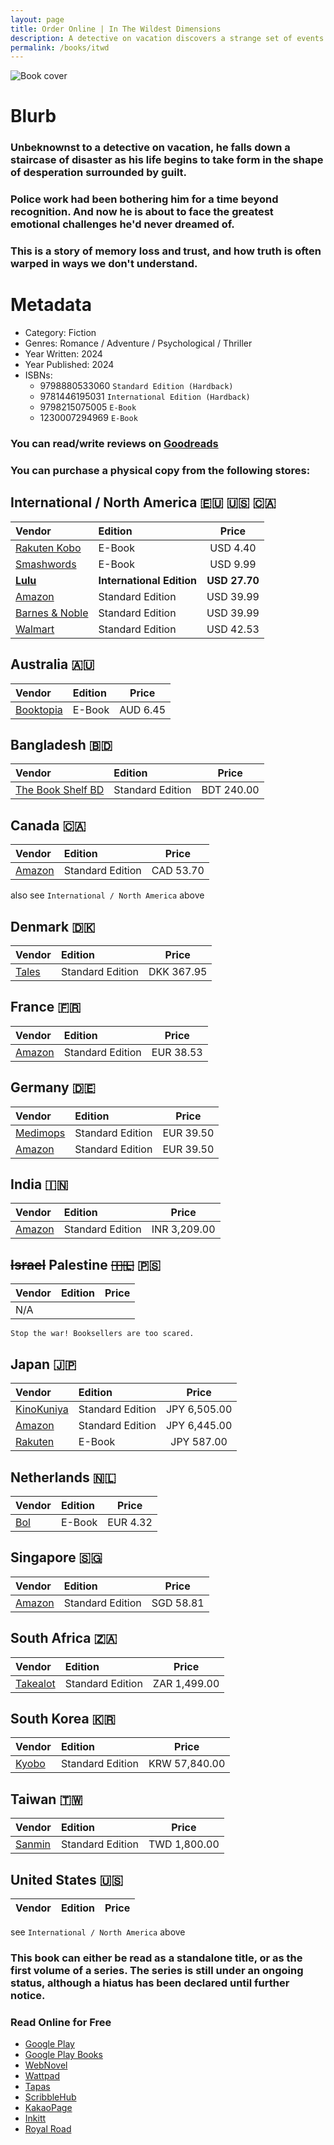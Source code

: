 ```yaml
---
layout: page
title: Order Online | In The Wildest Dimensions
description: A detective on vacation discovers a strange set of events that leads him to ultimately question his entire existence. This is a story of memory loss and trust, and how truth is often warped in ways we don't understand.
permalink: /books/itwd
---
```


![Book cover](https://media.discordapp.net/attachments/1001985990065406173/1198964375046860821/pika-1705925773217-1x.png?ex=65c0d196&is=65ae5c96&hm=195ce3c7930be41f0f1786a0df10f5738c8b40599f0ecfda8136c0ce116b36b3&=&format=webp&quality=lossless&width=1130&height=592)

# Blurb
### Unbeknownst to a detective on vacation, he falls down a staircase of disaster as his life begins to take form in the shape of desperation surrounded by guilt.

### Police work had been bothering him for a time beyond recognition. And now he is about to face the greatest emotional challenges he'd never dreamed of.

### This is a story of memory loss and trust, and how truth is often warped in ways we don't understand.

# Metadata
- Category: Fiction
- Genres: Romance / Adventure / Psychological / Thriller
- Year Written: 2024
- Year Published: 2024
- ISBNs:
  - 9798880533060 `Standard Edition (Hardback)`
  - 9781446195031 `International Edition (Hardback)`
  - 9798215075005 `E-Book`
  - 1230007294969 `E-Book`

### You can read/write reviews on [Goodreads](https://www.goodreads.com/book/show/205212890-in-the-wildest-dimensions)
### You can purchase a physical copy from the following stores:

## International / North America 🇪🇺 🇺🇸 🇨🇦

|Vendor|Edition|Price|
|:---|:---|:---:|
|[Rakuten Kobo](https://www.kobo.com/ww/en/ebook/in-the-wildest-dimensions)|E-Book|USD 4.40|
|[Smashwords](https://www.smashwords.com/books/view/1507283)|E-Book|USD 9.99|
|[**Lulu**](https://www.lulu.com/shop/dewan-mukto/in-the-wildest-dimensions/hardcover/product-2mm7282.html)|**International Edition**|**USD 27.70**|
|[Amazon](https://www.amazon.com/Wildest-Dimensions-01-Dewan-Mukto/dp/B0CS4P4QJP/)|Standard Edition|USD 39.99|
|[Barnes & Noble](https://www.barnesandnoble.com/w/in-the-wildest-dimensions-dewan-mukto/1144607531?ean=9798880533060)|Standard Edition|USD 39.99|
|[Walmart](https://www.walmart.com/ip/Cooper-Black-Paperback-9798880654475/5214578258?from=/search)|Standard Edition|USD 42.53|

## Australia 🇦🇺

|Vendor|Edition|Price|
|:---|:---|:---:|
|[Booktopia](https://www.booktopia.com.au/in-the-wildest-dimensions-dewan-mukto/ebook/1230007294969.html)|E-Book|AUD 6.45|

## Bangladesh 🇧🇩

|Vendor|Edition|Price|
|:---|:---|:---:|
|[The Book Shelf BD](https://www.instagram.com/the_bookshelfbd/)|Standard Edition|BDT 240.00|

## Canada 🇨🇦

|Vendor|Edition|Price|
|:---|:---|:---:|
|[Amazon](https://www.amazon.ca/Wildest-Dimensions-01-Dewan-Mukto/dp/B0CS4P4QJP/)|Standard Edition|CAD 53.70|
also see `International / North America` above

## Denmark 🇩🇰

|Vendor|Edition|Price|
|:---|:---|:---:|
|[Tales](https://tales.dk/in-the-wildest-dimensions_dewan-mukto_9798880533060)|Standard Edition|DKK 367.95|

## France 🇫🇷

|Vendor|Edition|Price|
|:---|:---|:---:|
|[Amazon](https://www.amazon.fr/Wildest-Dimensions-01-Dewan-Mukto/dp/B0CS4P4QJP/)|Standard Edition|EUR 38.53|

## Germany 🇩🇪

|Vendor|Edition|Price|
|:---|:---|:---:|
|[Medimops](https://www.medimops.de/dewan-mukto-in-the-wildest-dimensions-volume-01-gebundene-ausgabe-M0B0CS4P4QJP.html)|Standard Edition|EUR 39.50|
|[Amazon](https://www.amazon.de/Wildest-Dimensions-01-Dewan-Mukto/dp/B0CS4P4QJP)| Standard Edition |EUR 39.50|

## India 🇮🇳

|Vendor|Edition|Price|
|:---|:---|:---:|
|[Amazon](https://www.amazon.in/Wildest-Dimensions-01-Dewan-Mukto/dp/B0CS4P4QJP/)|Standard Edition|INR 3,209.00|

## ~~Israel~~ Palestine ~~🇮🇱~~ 🇵🇸

|Vendor|Edition|Price|
|:---|:---|:---:|
|N/A|||

`Stop the war! Booksellers are too scared.`

## Japan 🇯🇵

|Vendor|Edition|Price|
|:---|:---|:---:|
|[KinoKuniya](https://www.kinokuniya.co.jp/f/dsg-02-9798880533060)|Standard Edition|JPY 6,505.00|
|[Amazon](https://www.amazon.co.jp/Wildest-Dimensions-01-Dewan-Mukto/dp/B0CS4P4QJP/)|Standard Edition|JPY 6,445.00|
|[Rakuten](https://books.rakuten.co.jp/rk/cc396b45503b33cda80f0e97860b762f/?l-id=search-c-item-text-32)|E-Book|JPY 587.00|

## Netherlands 🇳🇱

|Vendor|Edition|Price|
|:---|:---|:---:|
|[Bol](https://www.bol.com/nl/nl/p/itwd-1-in-the-wildest-dimensions/9300000171214590/?bltgh=uRDNeK8rQ1j2XNX8mYFGJA.3_10.12.ProductTitle)|E-Book|EUR 4.32|

## Singapore 🇸🇬

|Vendor|Edition|Price|
|:---|:---|:---:|
|[Amazon](https://www.amazon.sg/Wildest-Dimensions-01-Dewan-Mukto/dp/B0CS4P4QJP/)|Standard Edition|SGD 58.81|

## South Africa 🇿🇦

|Vendor|Edition|Price|
|:---|:---|:---:|
|[Takealot](https://www.takealot.com/in-the-wildest-dimensions-volume-01/PLID94830118)|Standard Edition|ZAR 1,499.00|

## South Korea 🇰🇷

|Vendor|Edition|Price|
|:---|:---|:---:|
|[Kyobo](https://product.kyobobook.co.kr/detail/S000211959815)|Standard Edition|KRW 57,840.00|

## Taiwan 🇹🇼

|Vendor|Edition|Price|
|:---|:---|:---:|
|[Sanmin](https://www.sanmin.com.tw/product/index/012805759)|Standard Edition|TWD 1,800.00|

## United States 🇺🇸

|Vendor|Edition|Price|
|:---|:---|:---:|

see `International / North America` above

### This book can either be read as a standalone title, or as the first volume of a series. The series is still under an ongoing status, although a hiatus has been declared until further notice.

### Read Online for Free
- [Google Play](https://play.google.com/store/books/details?id=GDvtEAAAQBAJ&hl=as&gl=US)
- [Google Play Books](https://books.google.com.bd/books?id=GDvtEAAAQBAJ&num=15&redir_esc=y)
- [WebNovel](https://www.webnovel.com/book/in-the-wildest-dimensions_26226774505461005)
- [Wattpad](https://www.wattpad.com/story/358861326-in-the-wildest-dimensions)
- [Tapas](https://tapas.io/series/Wildest-Dimensions/info)
- [ScribbleHub](https://www.scribblehub.com/series/957576/in-the-wildest-dimensions/)
- [KakaoPage](https://pagestage.kakao.com/novels/83804389)
- [Inkitt](https://www.inkitt.com/stories/thriller/1166667)
- [Royal Road](https://www.royalroad.com/fiction/79201/in-the-wildest-dimensions)
  
